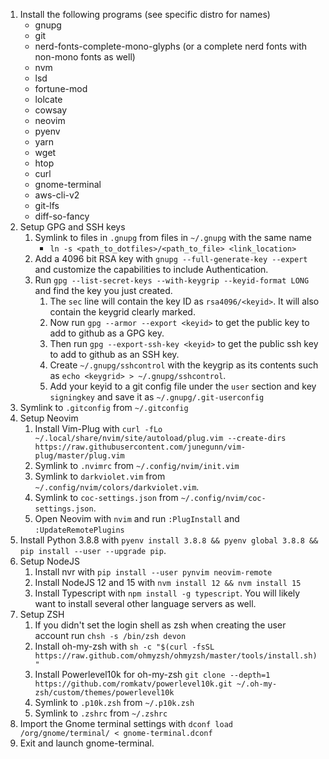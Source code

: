 1. Install the following programs (see specific distro for names)
   - gnupg
   - git
   - nerd-fonts-complete-mono-glyphs (or a complete nerd fonts with non-mono fonts as well)
   - nvm
   - lsd
   - fortune-mod
   - lolcate
   - cowsay
   - neovim
   - pyenv
   - yarn
   - wget
   - htop
   - curl
   - gnome-terminal
   - aws-cli-v2
   - git-lfs
   - diff-so-fancy
2. Setup GPG and SSH keys
   1. Symlink to files in `.gnupg` from files in `~/.gnupg` with the same name
      - `ln -s <path_to_dotfiles>/<path_to_file> <link_location>`
   2) Add a 4096 bit RSA key with `gnupg --full-generate-key --expert` and customize the capabilities to include Authentication.
   3) Run `gpg --list-secret-keys --with-keygrip --keyid-format LONG` and find the key you just created.
      1) The `sec` line will contain the key ID as `rsa4096/<keyid>`. It will also contain the keygrid clearly marked.
      2) Now run `gpg --armor --export <keyid>` to get the public key to add to github as a GPG key.
      3) Then run `gpg --export-ssh-key <keyid>` to get the public ssh key to add to github as an SSH key.
      4) Create `~/.gnupg/sshcontrol` with the keygrip as its contents such as `echo <keygrid> > ~/.gnupg/sshcontrol`.
      5) Add your keyid to a git config file under the `user` section and key `signingkey` and save it as `~/.gnupg/.git-userconfig`
3.  Symlink to `.gitconfig` from `~/.gitconfig` 
4.  Setup Neovim
    1) Install Vim-Plug with `curl -fLo ~/.local/share/nvim/site/autoload/plug.vim --create-dirs https://raw.githubusercontent.com/junegunn/vim-plug/master/plug.vim`
    2) Symlink to `.nvimrc` from `~/.config/nvim/init.vim`
    3) Symlink to `darkviolet.vim` from `~/.config/nvim/colors/darkviolet.vim`.
    4) Symlink to `coc-settings.json` from `~/.config/nvim/coc-settings.json`.
    5) Open Neovim with `nvim` and run `:PlugInstall` and `:UpdateRemotePlugins`
5.  Install Python 3.8.8 with `pyenv install 3.8.8 && pyenv global 3.8.8 && pip install --user --upgrade pip`.
6.  Setup NodeJS
    1) Install nvr with `pip install --user pynvim neovim-remote`
    2) Install NodeJS 12 and 15 with `nvm install 12 && nvm install 15`
    3) Install Typescript with `npm install -g typescript`. You will likely want to install several other language servers as well.
7.  Setup ZSH
    1) If you didn't set the login shell as zsh when creating the user account run `chsh -s /bin/zsh devon`
    2) Install oh-my-zsh with `sh -c "$(curl -fsSL https://raw.github.com/ohmyzsh/ohmyzsh/master/tools/install.sh)"`
    3) Install Powerlevel10k for oh-my-zsh `git clone --depth=1 https://github.com/romkatv/powerlevel10k.git ~/.oh-my-zsh/custom/themes/powerlevel10k`
    4) Symlink to `.p10k.zsh` from `~/.p10k.zsh`
    5) Symlink to `.zshrc` from `~/.zshrc`
8. Import the Gnome terminal settings with `dconf load /org/gnome/terminal/ < gnome-terminal.dconf`
9. Exit and launch gnome-terminal.

